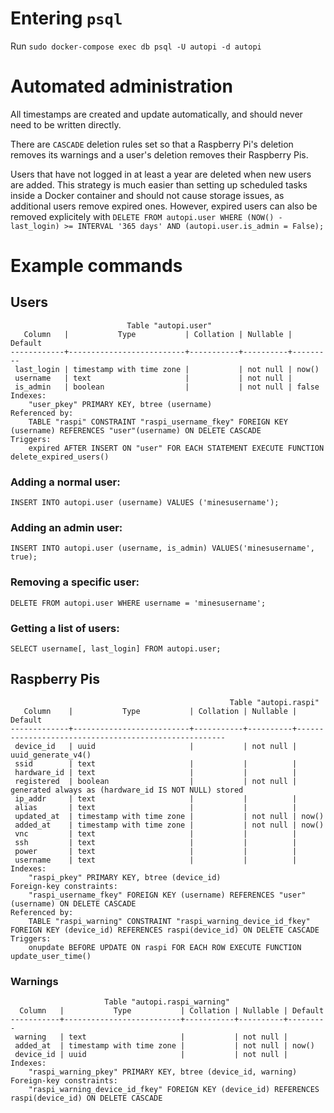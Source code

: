 # Entering `psql`
Run `sudo docker-compose exec db psql -U autopi -d autopi`

# Automated administration
All timestamps are created and update automatically, and should never need to be written directly.

There are `CASCADE` deletion rules set so that a Raspberry Pi's deletion removes its warnings and a user's deletion removes their Raspberry Pis.

Users that have not logged in at least a year are deleted when new users are added. This strategy is much easier than setting up scheduled tasks inside a Docker container and should not cause storage issues, as additional users remove expired ones. However, expired users can also be removed explicitely with `DELETE FROM autopi.user WHERE (NOW() - last_login) >= INTERVAL '365 days' AND (autopi.user.is_admin = False);`

# Example commands

## Users

```
                          Table "autopi.user"
   Column   |           Type           | Collation | Nullable | Default 
------------+--------------------------+-----------+----------+---------
 last_login | timestamp with time zone |           | not null | now()
 username   | text                     |           | not null | 
 is_admin   | boolean                  |           | not null | false
Indexes:
    "user_pkey" PRIMARY KEY, btree (username)
Referenced by:
    TABLE "raspi" CONSTRAINT "raspi_username_fkey" FOREIGN KEY (username) REFERENCES "user"(username) ON DELETE CASCADE
Triggers:
    expired AFTER INSERT ON "user" FOR EACH STATEMENT EXECUTE FUNCTION delete_expired_users()
```

### Adding a normal user:

`INSERT INTO autopi.user (username) VALUES ('minesusername');`

### Adding an admin user:

`INSERT INTO autopi.user (username, is_admin) VALUES('minesusername', true);`

### Removing a specific user:

`DELETE FROM autopi.user WHERE username = 'minesusername';`

### Getting a list of users:

`SELECT username[, last_login] FROM autopi.user;`

## Raspberry Pis

```
                                                 Table "autopi.raspi"
   Column    |           Type           | Collation | Nullable |                       Default                        
-------------+--------------------------+-----------+----------+------------------------------------------------------
 device_id   | uuid                     |           | not null | uuid_generate_v4()
 ssid        | text                     |           |          | 
 hardware_id | text                     |           |          | 
 registered  | boolean                  |           | not null | generated always as (hardware_id IS NOT NULL) stored
 ip_addr     | text                     |           |          | 
 alias       | text                     |           |          | 
 updated_at  | timestamp with time zone |           | not null | now()
 added_at    | timestamp with time zone |           | not null | now()
 vnc         | text                     |           |          | 
 ssh         | text                     |           |          | 
 power       | text                     |           |          | 
 username    | text                     |           |          | 
Indexes:
    "raspi_pkey" PRIMARY KEY, btree (device_id)
Foreign-key constraints:
    "raspi_username_fkey" FOREIGN KEY (username) REFERENCES "user"(username) ON DELETE CASCADE
Referenced by:
    TABLE "raspi_warning" CONSTRAINT "raspi_warning_device_id_fkey" FOREIGN KEY (device_id) REFERENCES raspi(device_id) ON DELETE CASCADE
Triggers:
    onupdate BEFORE UPDATE ON raspi FOR EACH ROW EXECUTE FUNCTION update_user_time()
```

### Warnings

```
                     Table "autopi.raspi_warning"
  Column   |           Type           | Collation | Nullable | Default 
-----------+--------------------------+-----------+----------+---------
 warning   | text                     |           | not null | 
 added_at  | timestamp with time zone |           | not null | now()
 device_id | uuid                     |           | not null | 
Indexes:
    "raspi_warning_pkey" PRIMARY KEY, btree (device_id, warning)
Foreign-key constraints:
    "raspi_warning_device_id_fkey" FOREIGN KEY (device_id) REFERENCES raspi(device_id) ON DELETE CASCADE
```
